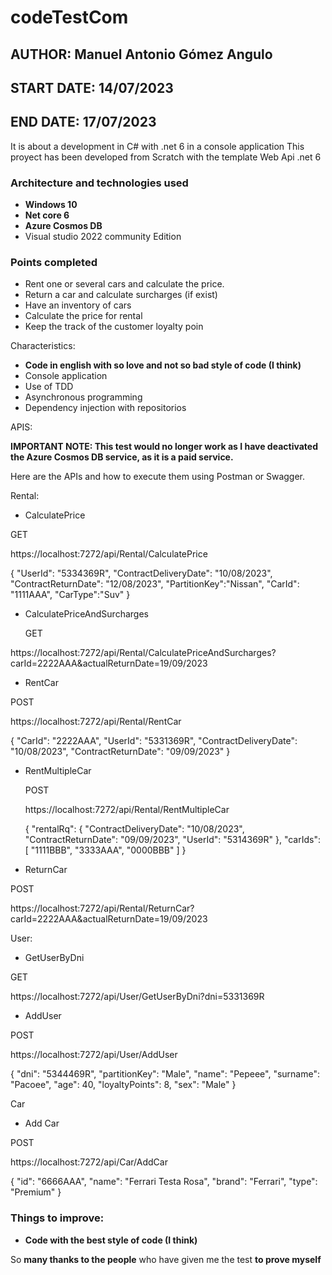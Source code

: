 # codeTestCom

## AUTHOR: Manuel Antonio Gómez Angulo
## START DATE: 14/07/2023
## END DATE: 17/07/2023

It is about a development in C# with .net 6 in a console application
This proyect has been developed from Scratch with the template Web Api .net 6
### Architecture and technologies used
* **Windows 10**
* **Net core 6**
* **Azure Cosmos DB**
* Visual studio 2022 community Edition

### Points completed
* Rent one or several cars and calculate the price.
* Return a car and calculate surcharges (if exist)
* Have an inventory of cars
* Calculate the price for rental
* Keep the track of the customer loyalty poin

Characteristics:
* **Code in english with so love and not so bad style of code (I think)**
* Console application
* Use of TDD
* Asynchronous programming
* Dependency injection with repositorios

APIS:

**IMPORTANT NOTE: This test would no longer work as I have deactivated the Azure Cosmos DB service, as it is a paid service.**

Here are the APIs and how to execute them using Postman or Swagger.

Rental:
* CalculatePrice
  
GET

https://localhost:7272/api/Rental/CalculatePrice

{
  "UserId": "5334369R",
  "ContractDeliveryDate": "10/08/2023",
  "ContractReturnDate": "12/08/2023",
  "PartitionKey":"Nissan",
  "CarId": "1111AAA",
  "CarType":"Suv"
}
* CalculatePriceAndSurcharges
 
  GET
  
https://localhost:7272/api/Rental/CalculatePriceAndSurcharges?carId=2222AAA&actualReturnDate=19/09/2023

* RentCar
  
POST

  https://localhost:7272/api/Rental/RentCar
  
  {
  "CarId": "2222AAA",
  "UserId": "5331369R",
  "ContractDeliveryDate": "10/08/2023",
  "ContractReturnDate": "09/09/2023"
}
* RentMultipleCar

  POST

  https://localhost:7272/api/Rental/RentMultipleCar
  
  {
  "rentalRq": {
    "ContractDeliveryDate": "10/08/2023",
    "ContractReturnDate": "09/09/2023",
    "UserId": "5314369R"
  },
  "carIds": [
    "1111BBB",
    "3333AAA",
    "0000BBB"
  ]
}

* ReturnCar

POST

https://localhost:7272/api/Rental/ReturnCar?carId=2222AAA&actualReturnDate=19/09/2023

User:
* GetUserByDni

GET

https://localhost:7272/api/User/GetUserByDni?dni=5331369R

* AddUser

POST

https://localhost:7272/api/User/AddUser

{
    "dni": "5344469R",
    "partitionKey": "Male",
    "name": "Pepeee",
    "surname": "Pacoee",
    "age": 40,
    "loyaltyPoints": 8,
    "sex": "Male"
}

Car
* Add Car

POST

https://localhost:7272/api/Car/AddCar

{
    "id": "6666AAA",
    "name": "Ferrari Testa Rosa",
    "brand": "Ferrari",
    "type": "Premium"
}

### Things to improve:
* **Code with the best style of code (I think)**

So **many thanks to the people** who have given me the test **to prove myself**

